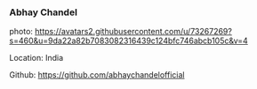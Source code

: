 ### Abhay Chandel

photo: https://avatars2.githubusercontent.com/u/73267269?s=460&u=9da22a82b7083082316439c124bfc746abcb105c&v=4

Location: India

Github: https://github.com/abhaychandelofficial
